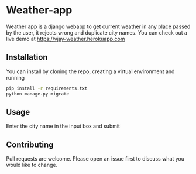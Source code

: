 # Weather-app

Weather app is a django webapp to get current weather in any place passed by the user, it rejects wrong and duplicate city names.
You can check out a live demo at https://vjay-weather.herokuapp.com

## Installation

You can install by cloning the repo, creating a virtual environment and running
```bash
pip install -r requirements.txt
python manage.py migrate
```

## Usage

Enter the city name in the input box and submit

## Contributing
Pull requests are welcome. Please open an issue first to discuss what you would like to change.
